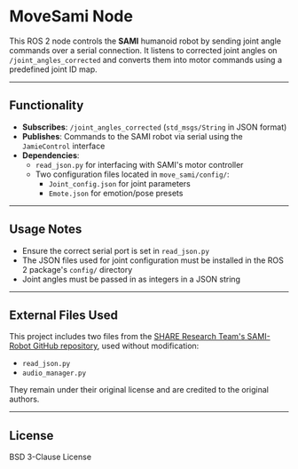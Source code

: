 # MoveSami Node

This ROS 2 node controls the **SAMI** humanoid robot by sending joint angle commands over a serial connection. It listens to corrected joint angles on `/joint_angles_corrected` and converts them into motor commands using a predefined joint ID map.

---

## Functionality

- **Subscribes**: `/joint_angles_corrected` (`std_msgs/String` in JSON format)
- **Publishes**: Commands to the SAMI robot via serial using the `JamieControl` interface
- **Dependencies**: 
  - `read_json.py` for interfacing with SAMI's motor controller
  - Two configuration files located in `move_sami/config/`: 
    - `Joint_config.json` for joint parameters
    - `Emote.json` for emotion/pose presets

---

## Usage Notes

- Ensure the correct serial port is set in `read_json.py`
- The JSON files used for joint configuration must be installed in the ROS 2 package's `config/` directory
- Joint angles must be passed in as integers in a JSON string

---

## External Files Used

This project includes two files from the [SHARE Research Team's SAMI-Robot GitHub repository](https://github.com/shareresearchteam/SAMI-Robot), used without modification:

- `read_json.py`
- `audio_manager.py`

They remain under their original license and are credited to the original authors.

---

## License

BSD 3-Clause License

